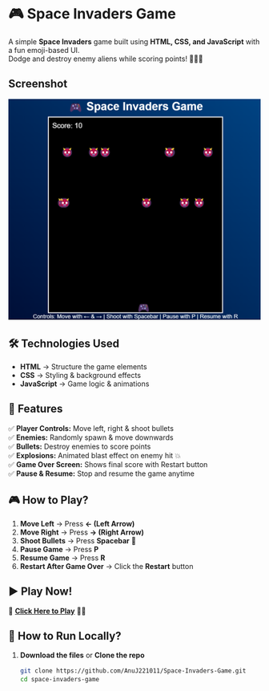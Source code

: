 # 🎮 Space Invaders Game

A simple **Space Invaders** game built using **HTML, CSS, and JavaScript** with a fun emoji-based UI.  
Dodge and destroy enemy aliens while scoring points! 🚀👹💥  

## Screenshot
![Game Screenshot](https://github.com/AnuJ221011/Space-Invaders-Game/blob/main/image.png)

## 🛠️ Technologies Used
- **HTML** → Structure the game elements  
- **CSS** → Styling & background effects  
- **JavaScript** → Game logic & animations  

## 🎯 Features
✅ **Player Controls:** Move left, right & shoot bullets  
✅ **Enemies:** Randomly spawn & move downwards  
✅ **Bullets:** Destroy enemies to score points  
✅ **Explosions:** Animated blast effect on enemy hit 💥  
✅ **Game Over Screen:** Shows final score with Restart button  
✅ **Pause & Resume:** Stop and resume the game anytime  

## 🎮 How to Play?
1. **Move Left** → Press **← (Left Arrow)**  
2. **Move Right** → Press **→ (Right Arrow)**  
3. **Shoot Bullets** → Press **Spacebar** 🔫  
4. **Pause Game** → Press **P**  
5. **Resume Game** → Press **R**  
6. **Restart After Game Over** → Click the **Restart** button  

## ▶️ Play Now!  
🔗 **[Click Here to Play](https://space-invaders-game-three.vercel.app/)** 🚀🔥  

## 🚀 How to Run Locally?
1. **Download the files** or **Clone the repo**  
   ```sh
   git clone https://github.com/AnuJ221011/Space-Invaders-Game.git
   cd space-invaders-game
